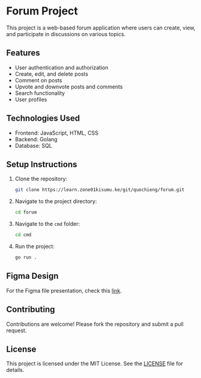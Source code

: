 # Forum Project

This project is a web-based forum application where users can create, view, and participate in discussions on various topics.

## Features

- User authentication and authorization
- Create, edit, and delete posts
- Comment on posts
- Upvote and downvote posts and comments
- Search functionality
- User profiles

## Technologies Used

- Frontend: JavaScript, HTML, CSS
- Backend: Golang
- Database: SQL

## Setup Instructions

1. Clone the repository:
    ```sh
    git clone https://learn.zone01kisumu.ke/git/quochieng/forum.git
    ```
2. Navigate to the project directory:
    ```sh
    cd forum
    ```
3. Navigate to the `cmd` folder:
    ```sh
    cd cmd
    ```
4. Run the project:
    ```sh
    go run .
    ```

## Figma Design

For the Figma file presentation, check this [link](https://www.figma.com/design/f8NcgzW17Vox3M1i7v2MCg/forum-wireframe?node-id=35-0&p=f&t=9S7FLtb4xRrrIeaa-0).

## Contributing

Contributions are welcome! Please fork the repository and submit a pull request.

## License

This project is licensed under the MIT License. See the [LICENSE](./LICENSE) file for details.
